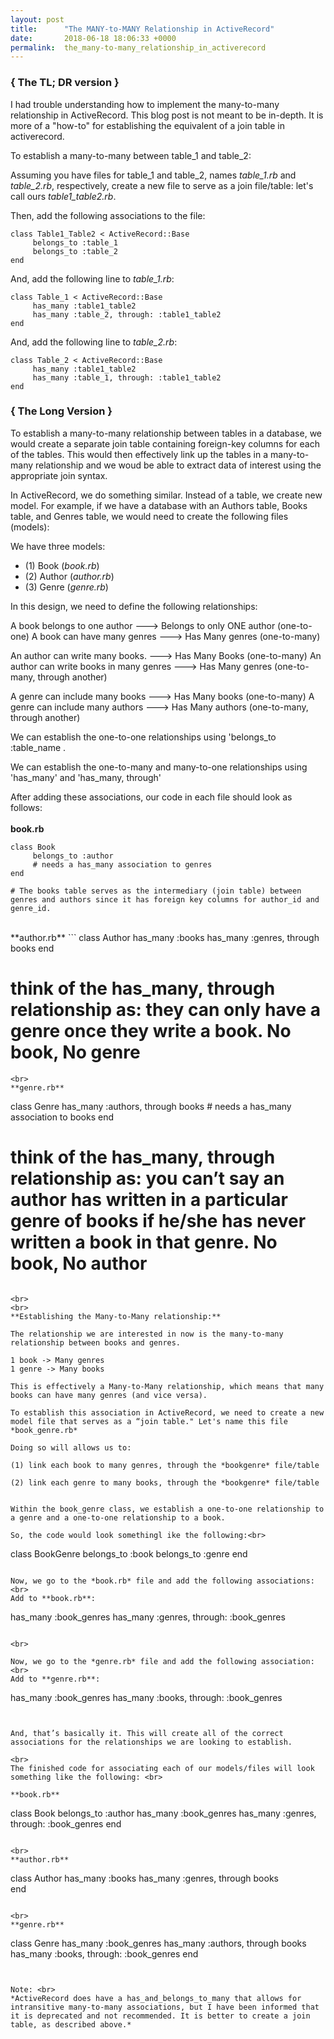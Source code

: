 ```yaml
---
layout: post
title:      "The MANY-to-MANY Relationship in ActiveRecord"
date:       2018-06-18 18:06:33 +0000
permalink:  the_many-to-many_relationship_in_activerecord
---
```




### { The TL; DR version }

I had trouble understanding how to implement the many-to-many relationship in ActiveRecord. This blog post is not meant to be in-depth. It is more of a "how-to" for establishing the equivalent of a join table in activerecord.

To establish a many-to-many between table_1 and table_2:

Assuming you have files for table_1 and table_2, names *table_1.rb* and *table_2.rb*, respectively, create a new file to serve as a join file/table: let's call ours *table1_table2.rb*.

Then, add the following associations to the file:

```
class Table1_Table2 < ActiveRecord::Base
     belongs_to :table_1
     belongs_to :table_2
end
```

And, add the following line to *table_1.rb*:

```
class Table_1 < ActiveRecord::Base
     has_many :table1_table2
     has_many :table_2, through: :table1_table2
end
```


And, add the following line to *table_2.rb*:

```
class Table_2 < ActiveRecord::Base
     has_many :table1_table2
     has_many :table_1, through: :table1_table2
end
```



### { The Long Version }

To establish a many-to-many relationship between tables in a database, we would create a separate join table containing foreign-key columns for each of the tables. This would then effectively link up the tables in a many-to-many relationship and we woud be able to extract data of interest using the appropriate join syntax.

In ActiveRecord, we do something similar. Instead of a table, we create new model. For example, if we have a database with an Authors table, Books table, and Genres table, we would need to create the following files (models):

We have three models:
* (1)	Book (*book.rb*)
* (2)	Author (*author.rb*)
* (3)	Genre (*genre.rb*)

In this design, we need to define the following relationships:

A book belongs to one author ---> Belongs to only ONE author (one-to-one)
A book can have many genres ---> Has Many genres (one-to-many)

An author can write many books. ---> Has Many Books (one-to-many)
An author can write books in many genres ---> Has Many genres (one-to-many, through another)

A genre can include many books ---> Has Many books (one-to-many)
A genre can include many authors ---> Has Many authors (one-to-many, through another)

We can establish the one-to-one relationships using 'belongs_to :table_name  .

We can establish the one-to-many and many-to-one relationships using 'has_many' and 'has_many, through'

After adding these associations, our code in each file should look as follows:
<br>
<br>
**book.rb**
```
class Book
     belongs_to :author
     # needs a has_many association to genres
end

# The books table serves as the intermediary (join table) between genres and authors since it has foreign key columns for author_id and genre_id.
```
<br>
**author.rb**
```
class Author
     has_many :books
     has_many :genres, through books
end

# think of the has_many, through relationship as: they can only have a genre once they write a book. No book, No genre
```
<br>
**genre.rb**
```
class Genre
     has_many :authors, through books
     # needs a has_many association to books
end

# think of the has_many, through relationship as: you can’t say an author has written in a particular genre of books if he/she has never written a book in that genre. No book, No author
```

<br>
<br>
**Establishing the Many-to-Many relationship:**

The relationship we are interested in now is the many-to-many relationship between books and genres.

1 book -> Many genres
1 genre -> Many books

This is effectively a Many-to-Many relationship, which means that many books can have many genres (and vice versa).

To establish this association in ActiveRecord, we need to create a new model file that serves as a “join table." Let's name this file *book_genre.rb*

Doing so will allows us to:

(1)	link each book to many genres, through the *bookgenre* file/table

(2)	link each genre to many books, through the *bookgenre* file/table


Within the book_genre class, we establish a one-to-one relationship to a genre and a one-to-one relationship to a book.

So, the code would look somethingl ike the following:<br>
```
class BookGenre
     belongs_to :book
     belongs_to :genre
end
```

Now, we go to the *book.rb* file and add the following associations: <br>
Add to **book.rb**:

```
has_many :book_genres
has_many :genres, through: :book_genres
```

<br>

Now, we go to the *genre.rb* file and add the following association: <br>
Add to **genre.rb**: 

```
has_many :book_genres
has_many :books, through: :book_genres
```


And, that’s basically it. This will create all of the correct associations for the relationships we are looking to establish.

<br>
The finished code for associating each of our models/files will look something like the following: <br>

**book.rb**

```
class Book
     belongs_to :author
     has_many :book_genres
     has_many :genres, through: :book_genres
end
```

<br>
**author.rb**
```
class Author
     has_many :books
     has_many :genres, through books  
end
```

<br>
**genre.rb**

```
class Genre
     has_many :book_genres
     has_many :authors, through books
     has_many :books, through: :book_genres
end
```


Note: <br>
*ActiveRecord does have a has_and_belongs_to_many that allows for intransitive many-to-many associations, but I have been informed that it is deprecated and not recommended. It is better to create a join table, as described above.*

